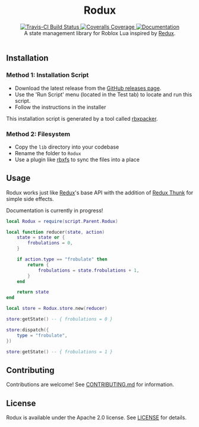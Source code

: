 <h1 align="center">Rodux</h1>
<div align="center">
	<a href="https://travis-ci.org/Roblox/Rodux">
		<img src="https://api.travis-ci.org/Roblox/Rodux.svg?branch=master" alt="Travis-CI Build Status" />
	</a>
	<a href="https://coveralls.io/github/Roblox/Rodux?branch=master">
		<img src="https://coveralls.io/repos/github/Roblox/Rodux/badge.svg?branch=master" alt="Coveralls Coverage" />
	</a>
	<a href="#">
		<img src="https://img.shields.io/badge/docs-soon-red.svg" alt="Documentation" />
	</a>
</div>

<div align="center">
	A state management library for Roblox Lua inspired by <a href="https://redux.js.org">Redux</a>.
</div>

<div>&nbsp;</div>

## Installation

### Method 1: Installation Script
* Download the latest release from the [GitHub releases page](https://github.com/Roblox/Rodux/releases).
* Use the 'Run Script' menu (located in the Test tab) to locate and run this script.
* Follow the instructions in the installer

This installation script is generated by a tool called [rbxpacker](https://github.com/LPGhatguy/rbxpacker).

### Method 2: Filesystem
* Copy the `lib` directory into your codebase
* Rename the folder to `Rodux`
* Use a plugin like [rbxfs](https://github.com/LPGhatguy/rbxfs) to sync the files into a place

## Usage
Rodux works just like [Redux](https://redux.js.org)'s base API with the addition of [Redux Thunk](https://github.com/gaearon/redux-thunk) for simple side effects.

Documentation is currently in progress!

```lua
local Rodux = require(script.Parent.Rodux)

local function reducer(state, action)
	state = state or {
		frobulations = 0,
	}

	if action.type == "frobulate" then
		return {
			frobulations = state.frobulations + 1,
		}
	end

	return state
end

local store = Rodux.store.new(reducer)

store:getState() -- { frobulations = 0 }

store:dispatch({
	type = "frobulate",
})

store:getState() -- { frobulations = 1 }
```

## Contributing
Contributions are welcome! See [CONTRIBUTING.md](CONTRIBUTING.md) for information.

## License
Rodux is available under the Apache 2.0 license. See [LICENSE](LICENSE) for details.